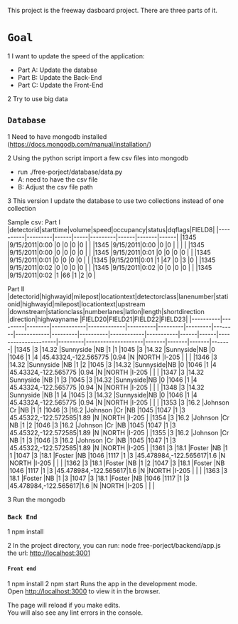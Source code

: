 This project is the freeway dasboard project.
There are three parts of it.

# `Goal`
1 I want to update the speed of the application:

- Part A: Update the databse
- Part B: Update the Back-End
- Part C: Update the Front-End

2 Try to use big data

## `Database`
1 Need to have mongodb installed (https://docs.mongodb.com/manual/installation/)

2 Using the python script import a few csv files into mongodb

- run ./free-porject/database/data.py
- A: need to have the csv file
- B: Adjust the csv file path

3 This version I update the database to use two collections instead of one collection

Sample csv:
Part I
|detectorid|starttime|volume|speed|occupancy|status|dqflags|FIELD8|
|----------|---------|------|-----|---------|------|-------|------|
|1345      |9/15/2011|0:00  |0    |0        |0     |0      |      |
|1345      |9/15/2011|0:00  |0    |0        |      |       |      |
|1345      |9/15/2011|0:00  |0    |0        |0     |0      |      |
|1345      |9/15/2011|0:01  |0    |0        |0     |0      |      |
|1345      |9/15/2011|0:01  |0    |0        |0     |0      |      |
|1345      |9/15/2011|0:01  |1    |47       |0     |3      |0     |
|1345      |9/15/2011|0:02  |0    |0        |0     |0      |      |
|1345      |9/15/2011|0:02  |0    |0        |0     |0      |      |
|1345      |9/15/2011|0:02  |1    |66       |1     |2      |0     |

Part II
|detectorid|highwayid|milepost|locationtext|detectorclass|lanenumber|stationid|highwayid|milepost|locationtext|upstream |downstream|stationclass|numberlanes|latlon|length|shortdirection       |direction|highwayname         |FIELD20|FIELD21|FIELD22|FIELD23|
|----------|---------|--------|------------|-------------|----------|---------|---------|--------|------------|---------|----------|------------|-----------|------|------|---------------------|---------|--------------------|-------|-------|-------|-------|
|1345      |3        |14.32   |Sunnyside   |NB           |1         |1        |1045     |3       |14.32       |Sunnyside|NB        |0           |1046       |1     |4     |45.43324,-122.565775 |0.94     |N                   |NORTH  |I-205  |       |       |
|1346      |3        |14.32   |Sunnyside   |NB           |1         |2        |1045     |3       |14.32       |Sunnyside|NB        |0           |1046       |1     |4     |45.43324,-122.565775 |0.94     |N                   |NORTH  |I-205  |       |       |
|1347      |3        |14.32   |Sunnyside   |NB           |1         |3        |1045     |3       |14.32       |Sunnyside|NB        |0           |1046       |1     |4     |45.43324,-122.565775 |0.94     |N                   |NORTH  |I-205  |       |       |
|1348      |3        |14.32   |Sunnyside   |NB           |1         |4        |1045     |3       |14.32       |Sunnyside|NB        |0           |1046       |1     |4     |45.43324,-122.565775 |0.94     |N                   |NORTH  |I-205  |       |       |
|1353      |3        |16.2    |Johnson     |Cr           |NB        |1        |1        |1046    |3           |16.2     |Johnson   |Cr          |NB         |1045  |1047  |1                    |3        |45.45322,-122.572585|1.89   |N      |NORTH  |I-205  |
|1354      |3        |16.2    |Johnson     |Cr           |NB        |1        |2        |1046    |3           |16.2     |Johnson   |Cr          |NB         |1045  |1047  |1                    |3        |45.45322,-122.572585|1.89   |N      |NORTH  |I-205  |
|1355      |3        |16.2    |Johnson     |Cr           |NB        |1        |3        |1046    |3           |16.2     |Johnson   |Cr          |NB         |1045  |1047  |1                    |3        |45.45322,-122.572585|1.89   |N      |NORTH  |I-205  |
|1361      |3        |18.1    |Foster      |NB           |1         |1        |1047     |3       |18.1        |Foster   |NB        |1046        |1117       |1     |3     |45.478984,-122.565617|1.6      |N                   |NORTH  |I-205  |       |       |
|1362      |3        |18.1    |Foster      |NB           |1         |2        |1047     |3       |18.1        |Foster   |NB        |1046        |1117       |1     |3     |45.478984,-122.565617|1.6      |N                   |NORTH  |I-205  |       |       |
|1363      |3        |18.1    |Foster      |NB           |1         |3        |1047     |3       |18.1        |Foster   |NB        |1046        |1117       |1     |3     |45.478984,-122.565617|1.6      |N                   |NORTH  |I-205  |       |       |


3 Run the mongodb

### `Back End`

1 npm install

2 In the project directory, you can run: node free-porject/backend/app.js
the url: [http://localhost:3001](http://localhost:3001)


#### `Front end`
1 npm install
2 npm start
Runs the app in the development mode.<br />
Open [http://localhost:3000](http://localhost:3000) to view it in the browser.

The page will reload if you make edits.<br />
You will also see any lint errors in the console.
